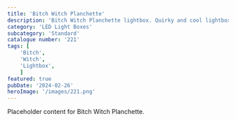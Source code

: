 ```yaml
---
title: 'Bitch Witch Planchette'
description: 'Bitch Witch Planchette lightbox. Quirky and cool lightbox.'
category: 'LED Light Boxes'
subcategory: 'Standard'
catalogue number: '221'
tags: [
    'Bitch', 
    'Witch',
    'Lightbox', 
    ]
featured: true
pubDate: '2024-02-26'
heroImage: '/images/221.png'
---
```


Placeholder content for Bitch Witch Planchette.